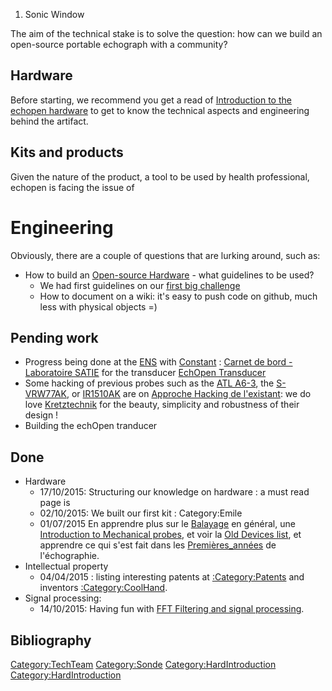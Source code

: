 1.  Sonic Window

The aim of the technical stake is to solve the question: how can we
build an open-source portable echograph with a community?

Hardware
--------

Before starting, we recommend you get a read of [ Introduction to the
echopen hardware](:Category:HardIntro "wikilink") to get to know the
technical aspects and engineering behind the artifact.

Kits and products
-----------------

Given the nature of the product, a tool to be used by health
professional, echopen is facing the issue of

Engineering
===========

Obviously, there are a couple of questions that are lurking around, such
as:

-   How to build an [Open-source
    Hardware](Open-source_Hardware "wikilink") - what guidelines to be
    used?
    -   We had first guidelines on our [ first big
        challenge](Challenge:_the_echOpen_shield#Questions "wikilink")
    -   How to document on a wiki: it's easy to push code on github,
        much less with physical objects =)

Pending work
------------

-   Progress being done at the [ENS](ENS "wikilink") with [
    Constant](User:Constant_Bourdeloux "wikilink") : [Carnet de bord -
    Laboratoire SATIE](Carnet_de_bord_-_Laboratoire_SATIE "wikilink")
    for the transducer [EchOpen
    Transducer‎](EchOpen_Transducer‎ "wikilink")
-   Some hacking of previous probes such as the [ATL
    A6-3](ATL_A6-3 "wikilink"), the [S-VRW77AK](S-VRW77AK "wikilink"),
    or [IR1510AK](IR1510AK "wikilink") are on [Approche Hacking de
    l'existant](Approche_Hacking_de_l'existant "wikilink"): we do love
    [Kretztechnik](:Category:Kretztechnik "wikilink") for the beauty,
    simplicity and robustness of their design !
-   Building the echOpen tranducer

Done
----

-   Hardware
    -   17/10/2015: Structuring our knowledge on hardware : a must read
        page is
    -   02/10/2015: We built our first kit : Category:Emile
    -   01/07/2015 En apprendre plus sur le
        [Balayage](Balayage "wikilink") en général, une [Introduction to
        Mechanical
        probes](Introduction_to_Mechanical_probes "wikilink"), et voir
        la [Old Devices list](Old_Devices_list "wikilink"), et apprendre
        ce qui s'est fait dans les
        [Premières\_années](Premières_années "wikilink")
        de l'échographie.
-   Intellectual property
    -   04/04/2015 : listing interesting patents at
        [:Category:Patents](:Category:Patents "wikilink") and inventors
        [:Category:CoolHand](:Category:CoolHand "wikilink").
-   Signal processing:
    -   14/10/2015: Having fun with [ FFT Filtering and signal
        processing](Compressing_with_FFT "wikilink").

Bibliography
------------

<Category:TechTeam> <Category:Sonde> <Category:HardIntroduction>
<Category:HardIntroduction>
